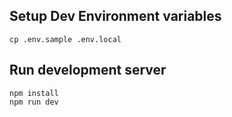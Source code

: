## Setup Dev Environment variables

```shell
cp .env.sample .env.local
```

## Run development server

```shell
npm install
npm run dev
```
